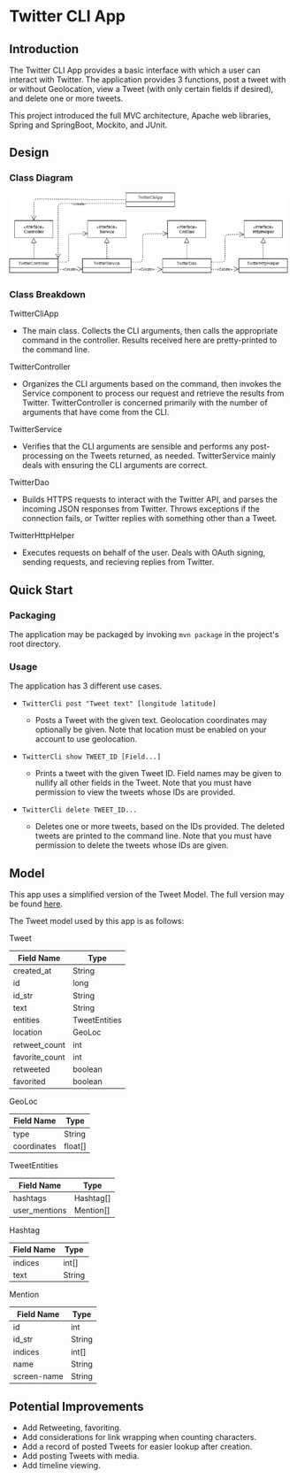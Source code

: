 # Twitter CLI App
## Introduction
The Twitter CLI App provides a basic interface with which a user can interact with Twitter. 
The application provides 3 functions, post a tweet with or without Geolocation, view a Tweet 
(with only certain fields if desired), and delete one or more tweets.

This project introduced the full MVC architecture, Apache web libraries, Spring and SpringBoot, 
Mockito, and JUnit.

## Design
### Class Diagram
![UML Diagram](./assets/twitter_cli_uml.jpg)

### Class Breakdown
TwitterCliApp
- The main class. Collects the CLI arguments, then calls the appropriate command in the controller.
Results received here are pretty-printed to the command line.

TwitterController
- Organizes the CLI arguments based on the command, then invokes the Service component to process
our request and retrieve the results from Twitter. TwitterController is concerned primarily with
the number of arguments that have come from the CLI.

TwitterService
- Verifies that the CLI arguments are sensible and performs any post-processing
on the Tweets returned, as needed. TwitterService mainly deals with ensuring the CLI arguments
are correct.

TwitterDao
- Builds HTTPS requests to interact with the Twitter API, and parses the incoming
JSON responses from Twitter. Throws exceptions if the connection fails, or Twitter replies with 
something other than a Tweet.

TwitterHttpHelper
- Executes requests on behalf of the user. Deals with OAuth signing, sending requests, and 
recieving replies from Twitter.

## Quick Start
### Packaging
The application may be packaged by invoking `mvn package` in the project's root directory.

### Usage
The application has 3 different use cases.
- `TwitterCli post "Tweet text" [longitude latitude]`
    - Posts a Tweet with the given text. Geolocation coordinates may optionally be given.
    Note that location must be enabled on your account to use geolocation.
    
- `TwitterCli show TWEET_ID [Field...]`
    - Prints a tweet with the given Tweet ID. Field names may be given to nullify all other fields 
    in the Tweet. Note that you must have permission to view the tweets whose IDs are provided.
    
- `TwitterCli delete TWEET_ID...`
    - Deletes one or more tweets, based on the IDs provided. The deleted tweets are printed to the 
    command line. Note that you must have permission to delete the tweets whose IDs are given.
    
## Model
This app uses a simplified version of the Tweet Model. The full version may be found 
[here](https://developer.twitter.com/en/docs/tweets/data-dictionary/overview/tweet-object).

The Tweet model used by this app is as follows:

Tweet

| Field Name | Type |
|------------|------|
|created_at|String|
|id|long|
|id_str|String|
|text|String|
|entities|TweetEntities|
|location|GeoLoc|
|retweet_count|int|
|favorite_count|int|
|retweeted|boolean|
|favorited|boolean|

GeoLoc

| Field Name | Type |
|------------|------|
|type|String|
|coordinates|float[]|

TweetEntities

| Field Name | Type |
|------------|------|
|hashtags|Hashtag[]|
|user_mentions|Mention[]|

Hashtag

| Field Name | Type |
|------------|------|
|indices|int[]|
|text|String|

Mention

| Field Name | Type |
|------------|------|
|id|int|
|id_str|String|
|indices|int[]|
|name|String|
|screen-name|String|

## Potential Improvements
- Add Retweeting, favoriting.
- Add considerations for link wrapping when counting characters.
- Add a record of posted Tweets for easier lookup after creation.
- Add posting Tweets with media.
- Add timeline viewing.
